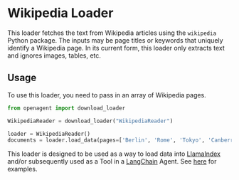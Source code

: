# Wikipedia Loader

This loader fetches the text from Wikipedia articles using the `wikipedia` Python package. The inputs may be page titles or keywords that uniquely identify a Wikipedia page. In its current form, this loader only extracts text and ignores images, tables, etc.

## Usage

To use this loader, you need to pass in an array of Wikipedia pages.

```python
from openagent import download_loader

WikipediaReader = download_loader("WikipediaReader")

loader = WikipediaReader()
documents = loader.load_data(pages=['Berlin', 'Rome', 'Tokyo', 'Canberra', 'Santiago'])
```

This loader is designed to be used as a way to load data into [LlamaIndex](https://github.com/jerryjliu/gpt_index/tree/main/gpt_index) and/or subsequently used as a Tool in a [LangChain](https://github.com/hwchase17/langchain) Agent. See [here](https://github.com/emptycrown/llama-hub/tree/main) for examples.
